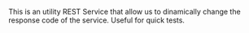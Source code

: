 This is an utility REST Service that allow us to dinamically change the response code of the service. Useful for quick tests.
